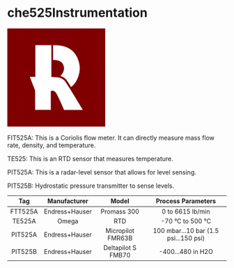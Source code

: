 # che525Instrumentation
![RHIT Logo](https://raw.githubusercontent.com/henthornlab/ProcessAnalytics/master/RHITlogo.png)

FIT525A: This is a Coriolis flow meter. It can directly measure mass flow rate, density, and temperature.

TE525: This is an RTD sensor that measures temperature. 

PIT525A: This is a radar-level sensor that allows for level sensing. 

PIT525B: Hydrostatic pressure transmitter to sense levels. 

Tag | Manufacturer | Model | Process Parameters
:---:|:---:|:---: |:---:
FTT525A |Endress+Hauser| Promass 300 | 0 to 6615 lb/min
TE525A |Omega|RTD |-70 °C to 500 °C
PIT525A |Endress+Hauser| Micropilot FMR63B |100 mbar...10 bar (1.5 psi...150 psi)
PIT525B | Endress+Hauser | Deltapilot S FMB70 | -400...480 in H2O

